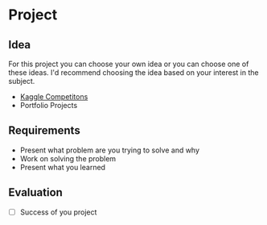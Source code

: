 # Project

## Idea

For this project you can choose your own idea or you can choose one of these ideas. I'd recommend choosing the idea based on your interest in the subject.

- [Kaggle Competitons](https://www.kaggle.com/competitions)
- Portfolio Projects

## Requirements

- Present what problem are you trying to solve and why
- Work on solving the problem
- Present what you learned

## Evaluation

- [ ] Success of you project
